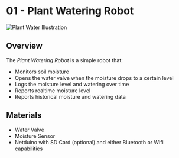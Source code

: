 # 01 - Plant Watering Robot
![Plant Water Illustration](https://raw.githubusercontent.com/xamarin/Xamarin.Robotics/master/Projects/01%20-%20Plant%20Waterer/Images/Illustration_Small.png?token=947633__eyJzY29wZSI6IlJhd0Jsb2I6eGFtYXJpbi9YYW1hcmluLlJvYm90aWNzL21hc3Rlci9Qcm9qZWN0cy8wMSAtIFBsYW50IFdhdGVyZXIvSW1hZ2VzL0lsbHVzdHJhdGlvbl9TbWFsbC5wbmciLCJleHBpcmVzIjoxMzk2MjM0MjIyfQ%3D%3D--87de886589c6e75a6c478e5c9f62446831eceb56)

## Overview
The _Plant Watering Robot_ is a simple robot that:

 * Monitors soil moisture
 * Opens the water valve when the moisture drops to a certain level
 * Logs the moisture level and watering over time
 * Reports realtime moisture level
 * Reports historical moisture and watering data
 
## Materials
 * Water Valve
 * Moisture Sensor
 * Netduino with SD Card (optional) and either Bluetooth or Wifi capabilities